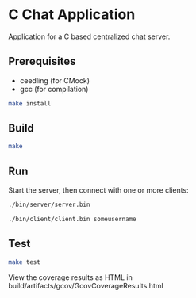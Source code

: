# C Chat Application

Application for a C based centralized chat server.

## Prerequisites

- ceedling (for CMock)
- gcc (for compilation)

```bash
make install
```

## Build

```bash
make
```

## Run

Start the server, then connect with one or more clients:

```bash
./bin/server/server.bin
```

```bash
./bin/client/client.bin someusername
```

## Test

```bash
make test
```

View the coverage results as HTML in build/artifacts/gcov/GcovCoverageResults.html
